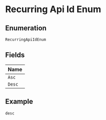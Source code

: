 
# Recurring Api Id Enum

## Enumeration

`RecurringApiIdEnum`

## Fields

| Name |
|  --- |
| `Asc` |
| `Desc` |

## Example

```
desc
```

